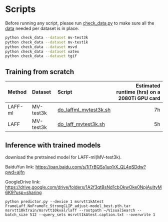 
# Scripts 

Before running any script, please run [check_data.py](check_data.py) to make sure all the [data](../data) needed per dataset is in place. 

```bash
python check_data --dataset mv-test3k
python check_data --dataset mv-test1k
python check_data --dataset msvd
python check_data --dataset vatex
python check_data --dataset tgif
```

## Training from scratch

| Method | Dataset |  Script | Estimated runtime (hrs) on a 2080Ti GPU card |
| :-----| :-----| :-----| -----:|
| LAFF-ml | MV-test3k | [do_laffml_mvtest3k.sh](do_laffml_mvtest3k.sh) |7h|
| LAFF | MV-test3k | [do_laff_mvtest3k.sh](do_laff_mvtest3k.sh) |5h|



## Inference with trained models

download the pretrained model for LAFF-ml(MV-test3k). 

BaiduYun link: https://pan.baidu.com/s/1iTrBQSs1up1rX_QL4qSDdw?pwd=ajfn 

GoogleDrive link: https://drive.google.com/drive/folders/1A2f3qtBsNd1cbOkwOke0NpjAuItyM6K9?usp=sharing

```shell
python predictor.py --device 1 msrvtt1kAtest FrameLaff_NoFrameFc_StrongCLIP_adjust-model_best.pth.tar msrvtt10ktrain/msrvtt10kval/laff --rootpath ~/VisualSearch --batch_size 512 --query_sets msrvtt1kAtest.caption.txt --overwrite 1
```

